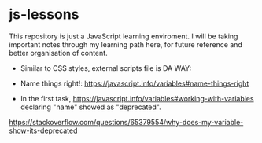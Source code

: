 # js-lessons


This repository is just a JavaScript learning enviroment. 
I will be taking important notes through my learning path here, for future reference and better organisation of content.

- Similar to CSS styles, external scripts file is DA WAY: <script src="javascript.js"></script>

- Name things right!: https://javascript.info/variables#name-things-right 

- In the first task, https://javascript.info/variables#working-with-variables 
declaring "name" showed as "deprecated". 

https://stackoverflow.com/questions/65379554/why-does-my-variable-show-its-deprecated

